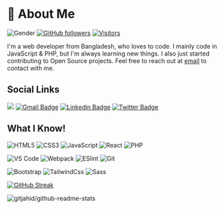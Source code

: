 # 🧐 About Me

![Gender](https://img.shields.io/badge/gender-%F0%9F%A4%B5-lightgrey) [![GitHub followers](https://img.shields.io/github/followers/gitjahid?label=Follow&style=social)](https://github.com/gitjahid/?tab=follow) [![Visitors](https://visitor-badge.glitch.me/badge?page_id=gitjahid.gitjahid)](https://github.com/gitjahid/)

I'm a web developer from Bangladesh, who loves to code. I mainly code in JavaScript & PHP, but I'm always learning new things. I also just started contributing to Open Source projects. Feel free to reach out at [email](mailto:jahid80820@gmail.com) to contact with me.

## Social Links

[![](https://img.shields.io/Website?color=dc3545&style=flat-square&up_message=hellojahid.com&url=https://hellojahid.com)](https://hellojahid.com) [![Gmail Badge](https://img.shields.io/badge/-jahid80820@gmail.com-c14438?style=flat-square&logo=Gmail&logoColor=white&link=mailto:jahid80820@gmail.com)](mailto:jahid80820@gmail.com) [![Linkedin Badge](https://img.shields.io/badge/Linkedin-blue?style=flat-square&logo=Linkedin&logoColor=white&link=https://linkedin.com/in/ln-jahid/)](https://linkedin.com/in/ln-jahid/) [![Twitter Badge](https://img.shields.io/badge/-@tw__jahidhasan-%231DA1F2?style=flat-square&url=https://twitter.com/tw_jahidhasan&logo=twitter&logoColor=ffffff)](https://twitter.com/tw_jahidhasan)

## What I Know!

![HTML5](https://img.shields.io/badge/-HTML5-%23E44D27?style=flat-square&logo=html5&logoColor=ffffff)
![CSS3](https://img.shields.io/badge/-CSS3-%231572B6?style=flat-square&logo=css3)
![JavaScript](https://img.shields.io/badge/-JavaScript-%23F7DF1C?style=flat-square&logo=javascript&logoColor=000000&labelColor=%23F7DF1C&color=%23FFCE5A)
![React](https://img.shields.io/badge/-React-%23282C34?style=flat-square&logo=react)
![PHP](https://img.shields.io/badge/-php-%23282C34?style=flat-square&logo=php)

![VS Code](https://img.shields.io/badge/-VSCode-%23007ACC?style=flat-square&logo=visual-studio-code)
![Webpack](https://img.shields.io/badge/-Webpack-%232C3A42?style=flat-square&logo=webpack)
![ESlint](https://img.shields.io/badge/-ESLint-%234B32C3?style=flat-square&logo=eslint)
![Git](https://img.shields.io/badge/-Git-%23F05032?style=flat-square&logo=git&logoColor=%23ffffff)

![Bootstrap](https://img.shields.io/badge/-Bootstrap-%231a202c?style=flat-square&logo=bootstrap)
![TailwindCss](https://img.shields.io/badge/-TailwindCss-%231a202c?style=flat-square&logo=tailwind-css)
![Sass](https://img.shields.io/badge/-Sass-%23CC6699?style=flat-square&logo=sass&logoColor=ffffff)

[![GitHub Streak](http://github-readme-streak-stats.herokuapp.com?user=gitjahid&theme=highcontrast&hide_border=true&background=22272E)](https://github.com/gitjahid)

![gitjahid/github-readme-stats](https://github-readme-stats.vercel.app/api/top-langs/?username=gitjahid&langs_count=8&theme=dracula)

